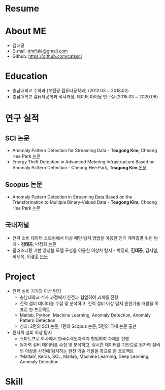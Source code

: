# Resume

# About ME
- 김태공
- E-mail: dmflsla@gmail.com
- Github: https://github.com/catssci

# Education
- 충남대학교 수학과 (부전공 컴퓨터공학과) (2012.03 ~ 2018.02)
- 충남대학교 컴퓨터공학과 석사과정, 데이터 마이닝 연구실 (2018.03 ~ 2020.08)

# 연구 실적
## SCI 논문
- Anomaly Pattern Detection for Streaming Data - **Teagong Kim**, Cheong Hee Park [논문](https://www.sciencedirect.com/science/article/abs/pii/S0957417420300774)
- Energy Theft Detection in Advanced Metering Infrastructure Based on Anomaly Pattern Detection - Cheong Hee Park, **Teagong Kim** [논문](https://www.mdpi.com/1996-1073/13/15/3832)
## Scopus 논문
- Anomaly Pattern Detection in Streaming Data Based on the Transformation to Multiple Binary-Valued Data - **Teagong Kim**, Cheong Hee Park [논문](https://sciendo.com/pdf/10.2478/jaiscr-2022-0002)
## 국내저널
- 전력 소비 데이터 스트림에서 이상 패턴 탐지 방법을 이용한 전기 계약종별 위반 탐지 - **김태공**, 박정희 [논문](https://www.dbpia.co.kr/Journal/articleDetail?nodeId=NODE09338279)
- 클러스터링 기반 앙상블 모델 구성을 이용한 이상치 탐지 - 박정희, **김태공**, 김지일, 최세목, 이경훈 [논문](https://scienceon.kisti.re.kr/srch/selectPORSrchArticle.do?cn=JAKO201809355934119&dbt=NART)

# Project
- 전력 설비 기기의 이상 탐지
  - 충남대학교 석사 과정에서 한전과 협업하여 과제를 진행
  - 전력 설비 데이터를 수집 및 분석하고, 전력 설비 이상 탐지 원천기술 개발을 목표로 한 프로젝트
  - Matlab, Python, Machine Learning, Anomaly Detection, Anomaly Pattern Detection
  - 성과: 2편의 SCI 논문, 1편의 Scopus 논문, 5편의 국내 논문 출판
- 원자력 설비 이상 탐지
  - 스마트프로 회사에서 한국수력원자력과 협업하여 과제를 진행
  - 원자력 설비 데이터를 수집 및 분석하고, 실시간 데이터를 기반으로 원자력 설비의 이상을 사전에 탐지하는 원천 기술 개발을 목표로 한 프로젝트
  - 'Matlab', Keras, SQL, Matlab, Machine Learning, Deep Learning, Anomaly Detection

# Skill
